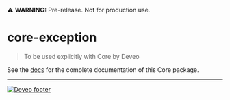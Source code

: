 :warning: **WARNING:** Pre-release. Not for production use.

# core-exception

> To be used explicitly with Core by Deveo

See the [docs](https://deveodk.github.io/core-manager) for the complete documentation of this Core package.

---

[![Deveo footer](https://s3-eu-west-1.amazonaws.com/rk-solutions/github_footer.png)](https://deveo.dk)